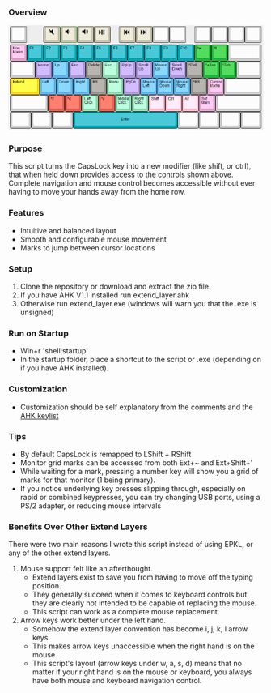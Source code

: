 ### Overview
![Layer Image](https://github.com/henrystern/extend_layer/blob/main/defaults.png?raw=true)
### Purpose
This script turns the CapsLock key into a new modifier (like shift, or ctrl), that when held down provides access to the controls shown above.
Complete navigation and mouse control becomes accessible without ever having to move your hands away from the home row. 

### Features
  * Intuitive and balanced layout
  * Smooth and configurable mouse movement
  * Marks to jump between cursor locations

### Setup
1. Clone the repository or download and extract the zip file.
1. If you have AHK V1.1 installed run extend_layer.ahk
1. Otherwise run extend_layer.exe (windows will warn you that the .exe is unsigned)

### Run on Startup
* Win+r 'shell:startup'
* In the startup folder, place a shortcut to the script or .exe (depending on if you have AHK installed).

### Customization
* Customization should be self explanatory from the comments and the [AHK keylist](https://www.autohotkey.com/docs/KeyList.htm)

### Tips
* By default CapsLock is remapped to LShift + RShift
* Monitor grid marks can be accessed from both Ext+~ and Ext+Shift+'
* While waiting for a mark, pressing a number key will show you a grid of marks for that monitor (1 being primary).
* If you notice underlying key presses slipping through, especially on rapid or combined keypresses, you can try changing USB ports, using a PS/2 adapter, or reducing mouse intervals

### Benefits Over Other Extend Layers
There were two main reasons I wrote this script instead of using EPKL, or any of the other extend layers.
1. Mouse support felt like an afterthought.
    * Extend layers exist to save you from having to move off the typing position. 
    * They generally succeed when it comes to keyboard controls but they are clearly not intended to be capable of replacing the mouse. 
    * This script can work as a complete mouse replacement.
2. Arrow keys work better under the left hand.
    * Somehow the extend layer convention has become i, j, k, l arrow keys. 
    * This makes arrow keys unaccessible when the right hand is on the mouse. 
    * This script's layout (arrow keys under w, a, s, d) means that no matter if your right hand is on the mouse or keyboard, you always have both mouse and keyboard navigation control.
